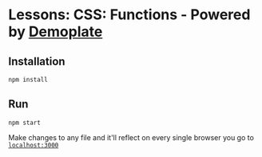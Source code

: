 # Lessons: CSS: Functions - Powered by [Demoplate](https://github.com/praveenpuglia/demoplate)

## Installation
```
npm install
```

## Run 
```
npm start
```

Make changes to any file and it'll reflect on every single browser you go to [`localhost:3000`](http://localhost:3000)